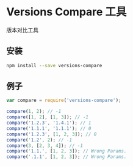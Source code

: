# Versions Compare 工具

版本对比工具

## 安装

```bash
npm install --save versions-compare
```

## 例子

```javascript
var compare = require('versions-compare');

compare(1, 2); // -1
compare([1, 2], [1, 3]); // -1
compare('1.2.3', '1.4.1'); // 1
compare('1.1.1', '1.1.1'); // 0
compare('1.2.3', [1, 2, 3]); // 0
compare('1.2', 2); // -1
compare(3, [2, 3, 4]); // -1
compare('1.1.', [1, 2, 3]); // Wrong Params.
compare('.1.1', [1, 2, 3]); // Wrong Params.

```
